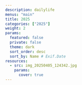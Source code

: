 ```yaml
---
description: dailylife
menus: "main"
title: 2025
categories: ["2025"]
weight: 2
params:
  featured: false
  private: false
  theme: dark
  sort_order: desc
  sort_by: Name # Exif.Date
resources:
  - src: img_20250405_124342.jpg
    params:
      cover: true
---
```

